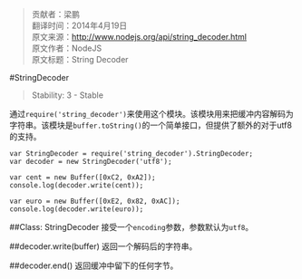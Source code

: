 > 贡献者：梁鹏  
> 翻译时间：2014年4月19日  
> 原文来源：http://www.nodejs.org/api/string_decoder.html  
> 原文作者：NodeJS  
> 原文标题：String Decoder  

#StringDecoder
> Stability: 3 - Stable

通过`require('string_decoder')`来使用这个模块。该模块用来把缓冲内容解码为字符串。该模块是`buffer.toString()`的一个简单接口，但提供了额外的对于utf8的支持。

```
var StringDecoder = require('string_decoder').StringDecoder;
var decoder = new StringDecoder('utf8');

var cent = new Buffer([0xC2, 0xA2]);
console.log(decoder.write(cent));

var euro = new Buffer([0xE2, 0x82, 0xAC]);
console.log(decoder.write(euro));
```

##Class: StringDecoder
接受一个`encoding`参数，参数默认为`utf8`。

##decoder.write(buffer)
返回一个解码后的字符串。

##decoder.end()
返回缓冲中留下的任何字节。
